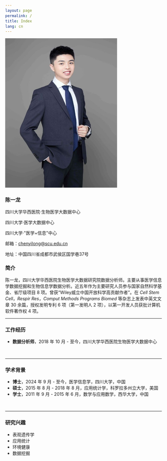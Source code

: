 ```yaml
---
layout: page
permalink: /
title: Index
lang: cn
---
```


<img src="/images/chenyilong.jpg" class="floatpic" width="360" height="480">

### **陈一龙**

四川大学华西医院·生物医学大数据中心<br>

四川大学·医学大数据中心<br>

四川大学·"医学+信息"中心<br>

邮箱：chenyilong@scu.edu.cn<br>

地址：中国四川省成都市武侯区国学巷37号<br>

### 简介

陈一龙，四川大学华西医院生物医学大数据研究院数据分析师。主要从事医学信息学数据挖掘和生物信息学数据分析。近五年作为主要研究人员参与国家自然科学基金、省厅级项目 8 项。曾获“Wiley威立中国开放科学高贡献作者”。在 *Cell Stem Cell*，*Respir Res*，*Comput Methods Programs Biomed* 等杂志上发表中英文文章 30 余篇，授权发明专利 6 项（第一发明人 2 项），以第一开发人员获批计算机软件著作权 4 项。<br>

---

### 工作经历

- **数据分析师**，2018 年 10 月 - 至今，四川大学华西医院生物医学大数据中心
<br>

---

### 学术背景

- **博士**，2024 年 9 月 - 至今，医学信息学，四川大学，中国
- **硕士**，2015 年 8 月 - 2018 年 8 月，应用统计学，科罗拉多州立大学，美国
- **学士**，2011 年 9 月 - 2015 年 6 月，数学与应用数学，西华大学，中国
<br>

---

### 研究兴趣

- 表观遗传学
- 应用统计
- 环境健康
- 数据挖掘

<br>
